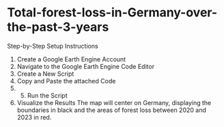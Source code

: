 # Total-forest-loss-in-Germany-over-the-past-3-years
Step-by-Step Setup Instructions
1. Create a Google Earth Engine Account
2. Navigate to the Google Earth Engine Code Editor
3. Create a New Script
4. Copy and Paste the attached Code
5. 5. Run the Script
6. Visualize the Results
The map will center on Germany, displaying the boundaries in black and the areas of forest loss between 2020 and 2023 in red.
